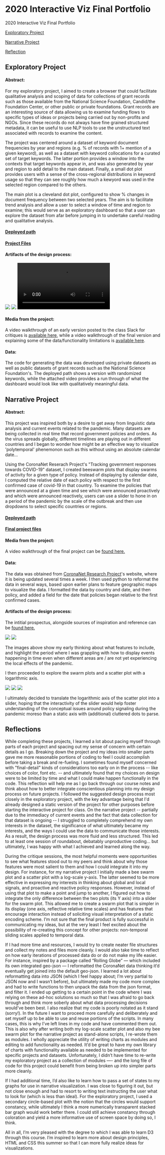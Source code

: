 # 2020 Interactive Viz Final Portfolio
 2020 Interactive Viz Final Portfolio

[Exploratory Project](#exploratory-project)

[Narrative Project](#narrative-project)

[Reflection](#reflection)

## Exploratory Project

#### Abstract: 

For my exploratory project, I aimed to create a browser that could facilitate qualitative analysis and scoping of data for collections of grant records such as those available from the National Science Foundation, Candid/the Foundation Center, or other public or private foundations.  Grant records are an interesting source of data allowing us to examine funding flows to specific types of ideas or projects being carried out by non-profits and NGOs.  Since these records do not always have fine grained structured metadata, it can be useful to use NLP tools to use the unstructured text associated with records to examine the content.

The project was centered around a dataset of keyword document frequencies by year and regions (e.g. % of records with 1+ mention of a given keyword), as well as a dataset with keyword collocations for a curated set of target keywords.  The latter portion provides a window into the contexts that target keywords appear in, and was also generated by year and region to add detail to the main dataset. Finally, a small dot plot provides users with a sense of the cross-regional distributions in keyword usage so that they can see roughly how much a kewyord was used in the selected region compared to the others. 

The main plot is a cleveland dot plot, configured to show % changes in document frequency between two selected years.  The aim is to facilitate trend analysis and allow a user to select a window of time and region to examine; this would serve as an exploratory dashboard so that a user can explore the dataset from afar before jumping in to undertake careful reading and qualitative analysis.

#### [Deployed path](https://sethsch.github.io/Interactive-Data-Vis-Sp2020/exploratory_project/)

#### [Project Files](https://github.com/sethsch/Interactive-Data-Vis-Sp2020/tree/master/exploratory_project)

#### Artifacts of the design process: 
![](exploratory_mockupsketch.png)
![](exploratory_early_sample.png)
![](exploratory_early_video.mov)

#### Media from the project:

A video walkthrough of an early version posted to the class Slack for critiques is [available here](https://drive.google.com/open?id=1f192v8xOzLxR44n-W73qqlXLX9KQ4R70), while a video walkthrough of the final version and explaining some of the data/functionality limitations is [available here](https://drive.google.com/open?id=1uYouMF1gw-aGw2mugchEYRxKRhDUa9fF).

#### Data: 

The code for generating the data was developed using private datasets as well as public datasets of grant records such as the National Science Foundation's. The deployed path shows a version with randomized keywords, while the attached video provides a run through of what the dashboard would look like with qualitatively meaningful data.



## Narrative Project

#### Abstract: 

This project was inspired both by a desire to get away from linguistic data analysis and current events related to the pandemic. Many datasets are being collected in real time that record government policies and orders.  As the virus spreads globally, different timelines are playing out in different countries and I began to wonder how might be an effective way to visualize 'polytemporal' phenemonon such as this without using an absolute calendar date... 

Using the CoronaNet Reserach Project's "Tracking government responses towards COVID-19" dataset, I created beeswarm plots that display swarms of activity for a given type of policy.  Instead of displaying by calendar date, I computed the relative date of each policy with respect to the first confirmed case of covid-19 in that country.  To examine the policies that were announced at a given time and see which were announced proactively and which were announced reactively, users can use a slider to hone in on a period of the pandemic by the scale of the outbreak and then use dropdowns to select specific countries or regions.

#### [Deployed path](https://sethsch.github.io/Interactive-Data-Vis-Sp2020/narrative_finalPost/blog-post.html)

#### [Final project files](https://github.com/sethsch/Interactive-Data-Vis-Sp2020/tree/master/narrative_finalPost)


#### Media from the project:
A video walkthrough of the final project can be [found here.](https://drive.google.com/open?id=1H1iVD-aQcnBaLwnUwO1e35AruEWPy555)


#### Data: 

The data was obtained from [CoronaNet Research Project](https://coronanet-project.org/)'s website, where it is being updated several times a week.  I then used python to reformat the data in several ways, based upon earlier plans to feature geographic maps to visualize the data.  I formatted the data by country and date, and then policy, and added a field for the date that policies began relative to the first confirmed cases.  

#### Artifacts of the design process: 

The intitial prospectus, alongside sources of inspiration and reference can be [found here.](https://github.com/sethsch/Interactive-Data-Vis-Sp2020/tree/master/narrative%20project_devFiles) 

![](narrative_early_mockup_1.png)
![](narrative_early_mockup.png)

The images above show my early thinking about what features to include, and highlight the period where I was grappling with how to display events happening in time even when different areas are / are not yet experiencing the local effects of the pandemic.

I then proceeded to explore the swarm plots and a scatter plot with a logarithmic axis. 

![](narrative_early_iterations.png)
![](narrative_early_iterations2.png)
![](narrative_early_iterations3.png)

 I ultimately decided to translate the logarithmic axis of the scatter plot into a slider, hoping that the interactivity of the slider would help foster understanding of the conceptual issues around policy signaling during the pandemic moreso than a static axis with (additional) cluttered dots to parse.

## Reflections

While completing these projects, I learned a lot about pacing myself through parts of each project and spacing out my sense of concern with certain details as I go.  Breaking down the project and my ideas into smaller parts gave me more reasonable portions of coding to feel I could accomplish before taking a break and re-fueling.  I sometimes found myself concerned with "final-detail" kinds of considerations too early on in the process -- like choices of color, font etc. -- and ultimately found that my choices on design were to be limited by time and what I could make happen functionally in the code.  This reflection will help me as I go back through our course notes and think about how to better integrate conscientious planning into my design process on future projects.  I followed the suggested design process most closely in the exploratory project, with the key advantage being that I'd already designed a static version of the project for other purposes before starting the interactive project for class.  On the narrative project -- partially due to the immediacy of current events and the fact that data collection for that dataset is ongoing -- I struggled to completely comprehend my own interests in the dataset, the significance of what ultimately became my interests, and the ways I could use the data to communicate those interests.  As a result, the design process was more fluid and less structured.  This led to at least one session of roundabout, debatably unproductive coding... but ultimately, I was happy with what I achieved and learned along the way.

During the critique sessions, the most helpful moments were opportunities to see what features stood out to my peers and think about why those features were most salient to them and how I could integrate it into my design.  For instance, for my narrative project I initially made a bee swarm plot and a scatter plot with a log-scale y-axis.  The latter seemed to be more effective in expressing my interests in thinking about global and local signals, and proactive and reactive policy responses. However, instead of using that plot to make a point and jump to another, I figured out how to integrate the only difference between the two plots (its Y axis) into a slider for the swarm plot.  This allowed me to create a swarm plot that is simpler in its display (one axis, reflective relative time scales) and has features that encourage interaction instead of soliciting visual interpretation of a static encoding scheme.   I’m not sure that the final product is fully successful in communicating my ideas, but at the very least I feel excited about the possibility of re-creating this concept for other projects: non-temporal sliding scales applied to temporal data.

If I had more time and resources, I would try to create neater file structures and collect my notes and files more cleanly.  I would also take time to reflect on how early iterations of processed data do or do not make my life easier.  For instance, inspired by a package called “Rolling Globe” — which included its own integrated geo-json — I reformatted the CoronaNet data thinking it’d eventually get joined into the default geo-json.  I learned a lot about reformatting data into JSON (which I feel happy about; I’m very partial to JSON now and I wasn’t before), but ultimately made my code more complex and had to write functions to then unpack the data from the json format, and filter it.  I ended up getting to a certain point in the code where I was relying on these ad-hoc solutions so much so that I was afraid to go back through and think more soberly about what data processing decisions would’ve been best.  I also realize that my code is poorly notated as it stand (sorry!).  In the future I want to proceed more carefully and deliberately and set myself up to be able to use and reuse portions of the scripts.  In many cases, this is why I’ve left lines in my code and have commented them out.  This is also why after writing both my log-scale scatter plot and also my bee swarm plot for the narrative project as stand-alone scripts, I re-wrote them as modules.  I wholly appreciate the utility of writing charts as modules and editing to add functionality as needed.  It’d be great to have my own library of charts with functionality available as needed to be implemented for specific projects and datasets.  Unfortunately, I didn’t have time to re-write my exploratory project as a collection of modules —- and the long file of code for this project could benefit from being broken up into simpler parts more cleanly.

If I had additional time, I’d also like to learn how to pass a set of states to my graphs for use in narrative visualization.  I was close to figuring it out, but not close enough and had to resort to writing text instructing the user what to look for (which is less than ideal).  For the exploratory project, I used a secondary circle-based plot with the notion that the circles would support constancy, while ultimately I think a more numerically transparent stacked bar graph would work better there.  I could still achieve constancy through coloration and yield a more informative use of screen space by doing so, I think.   

All in all, I’m very pleased with the degree to which I was able to learn D3 through this course.  I’m inspired to learn more about design principles, HTML and CSS this summer so that I can more fully realize ideas for visualizations.